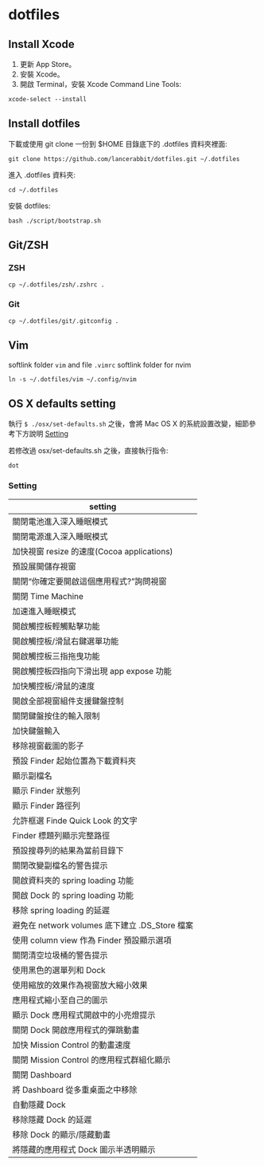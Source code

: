 # dotfiles

## Install Xcode

1. 更新 App Store。
2. 安裝 Xcode。
3. 開啟 Terminal，安裝 Xcode Command Line Tools:

```shell
xcode-select --install
```

## Install dotfiles

下載或使用 git clone 一份到 $HOME 目錄底下的 .dotfiles 資料夾裡面:

```shell
git clone https://github.com/lancerabbit/dotfiles.git ~/.dotfiles
```

進入 .dotfiles 資料夾:

```shell
cd ~/.dotfiles
```

安裝 dotfiles:

```shell
bash ./script/bootstrap.sh
```

## Git/ZSH

### ZSH

```shell
cp ~/.dotfiles/zsh/.zshrc .
```

### Git

```shell
cp ~/.dotfiles/git/.gitconfig .
```

## Vim

softlink folder `vim` and file `.vimrc`
softlink folder for nvim

```shell
ln -s ~/.dotfiles/vim ~/.config/nvim
```

## OS X defaults setting

執行 `$ ./osx/set-defaults.sh` 之後，會將 Mac OS X 的系統設置改變，細節參考下方說明 [Setting](Setting)

若修改過 osx/set-defaults.sh 之後，直接執行指令:

```shell
dot
```

### Setting

| setting                                        |
| ---------------------------------------------- |
| 關閉電池進入深入睡眠模式                       |
| 關閉電源進入深入睡眠模式                       |
| 加快視窗 resize 的速度(Cocoa applications)     |
| 預設展開儲存視窗                               |
| 關閉“你確定要開啟這個應用程式?”詢問視窗        |
| 關閉 Time Machine                              |
| 加速進入睡眠模式                               |
| 開啟觸控板輕觸點擊功能                         |
| 開啟觸控板/滑鼠右鍵選單功能                    |
| 開啟觸控板三指拖曳功能                         |
| 開啟觸控板四指向下滑出現 app expose 功能       |
| 加快觸控板/滑鼠的速度                          |
| 開啟全部視窗組件支援鍵盤控制                   |
| 關閉鍵盤按住的輸入限制                         |
| 加快鍵盤輸入                                   |
| 移除視窗截圖的影子                             |
| 預設 Finder 起始位置為下載資料夾               |
| 顯示副檔名                                     |
| 顯示 Finder 狀態列                             |
| 顯示 Finder 路徑列                             |
| 允許框選 Finde Quick Look 的文字               |
| Finder 標題列顯示完整路徑                      |
| 預設搜尋列的結果為當前目錄下                   |
| 關閉改變副檔名的警告提示                       |
| 開啟資料夾的 spring loading 功能               |
| 開啟 Dock 的 spring loading 功能               |
| 移除 spring loading 的延遲                     |
| 避免在 network volumes 底下建立 .DS_Store 檔案 |
| 使用 column view 作為 Finder 預設顯示選項      |
| 關閉清空垃圾桶的警告提示                       |
| 使用黑色的選單列和 Dock                        |
| 使用縮放的效果作為視窗放大縮小效果             |
| 應用程式縮小至自己的圖示                       |
| 顯示 Dock 應用程式開啟中的小亮燈提示           |
| 關閉 Dock 開啟應用程式的彈跳動畫               |
| 加快 Mission Control 的動畫速度                |
| 關閉 Mission Control 的應用程式群組化顯示      |
| 關閉 Dashboard                                 |
| 將 Dashboard 從多重桌面之中移除                |
| 自動隱藏 Dock                                  |
| 移除隱藏 Dock 的延遲                           |
| 移除 Dock 的顯示/隱藏動畫                      |
| 將隱藏的應用程式 Dock 圖示半透明顯示           |
